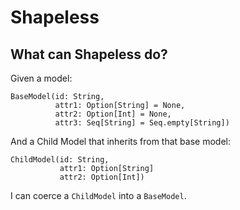 # Shapeless

## What can Shapeless do? 

Given a model:

```
BaseModel(id: String,
          attr1: Option[String] = None,
          attr2: Option[Int] = None,
          attr3: Seq[String] = Seq.empty[String])
```

And a Child Model that inherits from that base model:


```
ChildModel(id: String,
           attr1: Option[String]
           attr2: Option[Int])
```

I can coerce a `ChildModel` into a `BaseModel`.
